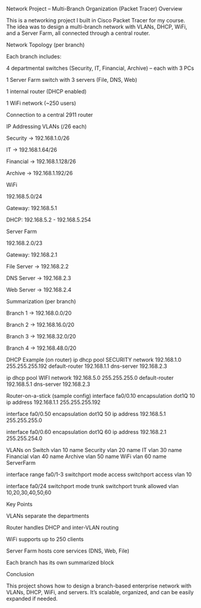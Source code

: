 Network Project – Multi-Branch Organization (Packet Tracer)
Overview

This is a networking project I built in Cisco Packet Tracer for my course.
The idea was to design a multi-branch network with VLANs, DHCP, WiFi, and a Server Farm, all connected through a central router.

Network Topology (per branch)

Each branch includes:

4 departmental switches (Security, IT, Financial, Archive) – each with 3 PCs

1 Server Farm switch with 3 servers (File, DNS, Web)

1 internal router (DHCP enabled)

1 WiFi network (~250 users)

Connection to a central 2911 router

IP Addressing
VLANs (/26 each)

Security → 192.168.1.0/26

IT → 192.168.1.64/26

Financial → 192.168.1.128/26

Archive → 192.168.1.192/26

WiFi

192.168.5.0/24

Gateway: 192.168.5.1

DHCP: 192.168.5.2 - 192.168.5.254

Server Farm

192.168.2.0/23

Gateway: 192.168.2.1

File Server → 192.168.2.2

DNS Server → 192.168.2.3

Web Server → 192.168.2.4

Summarization (per branch)

Branch 1 → 192.168.0.0/20

Branch 2 → 192.168.16.0/20

Branch 3 → 192.168.32.0/20

Branch 4 → 192.168.48.0/20

DHCP Example (on router)
ip dhcp pool SECURITY
 network 192.168.1.0 255.255.255.192
 default-router 192.168.1.1
 dns-server 192.168.2.3

ip dhcp pool WIFI
 network 192.168.5.0 255.255.255.0
 default-router 192.168.5.1
 dns-server 192.168.2.3

Router-on-a-stick (sample config)
interface fa0/0.10
 encapsulation dot1Q 10
 ip address 192.168.1.1 255.255.255.192

interface fa0/0.50
 encapsulation dot1Q 50
 ip address 192.168.5.1 255.255.255.0

interface fa0/0.60
 encapsulation dot1Q 60
 ip address 192.168.2.1 255.255.254.0

VLANs on Switch
vlan 10
 name Security
vlan 20
 name IT
vlan 30
 name Financial
vlan 40
 name Archive
vlan 50
 name WiFi
vlan 60
 name ServerFarm

interface range fa0/1-3
 switchport mode access
 switchport access vlan 10

interface fa0/24
 switchport mode trunk
 switchport trunk allowed vlan 10,20,30,40,50,60

Key Points

VLANs separate the departments

Router handles DHCP and inter-VLAN routing

WiFi supports up to 250 clients

Server Farm hosts core services (DNS, Web, File)

Each branch has its own summarized block

Conclusion

This project shows how to design a branch-based enterprise network with VLANs, DHCP, WiFi, and servers.
It’s scalable, organized, and can be easily expanded if needed.
